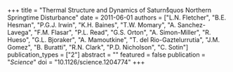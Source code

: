 +++
title = "Thermal Structure and Dynamics of Saturns̊quos Northern Springtime Disturbance"
date = 2011-06-01
authors = ["L.N. Fletcher", "B.E. Hesman", "P.G.J. Irwin", "K.H. Baines", "T.W. Momary", "A. Sanchez-Lavega", "F.M. Flasar", "P.L. Read", "G.S. Orton", "A. Simon-Miller", "R. Hueso", "G.L. Bjoraker", "A. Mamoutkine", "T. del Rio-Gaztelurrutia", "J.M. Gomez", "B. Buratti", "R.N. Clark", "P.D. Nicholson", "C. Sotin"]
publication_types = ["2"]
abstract = ""
featured = false
publication = "*Science*"
doi = "10.1126/science.1204774"
+++

